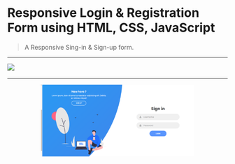 # Responsive Login & Registration Form using HTML, CSS, JavaScript

> A Responsive Sing-in & Sign-up form.
***
[![](https://img.shields.io/badge/-Sample%20Image-0a0a0a.svg?style=flat&colorA=0a0a0a)](https://undraw.co/search)
***
<p align='center'>
  <img src="./img/sign-up.png" width='350' alt="screenshot">
</p>
